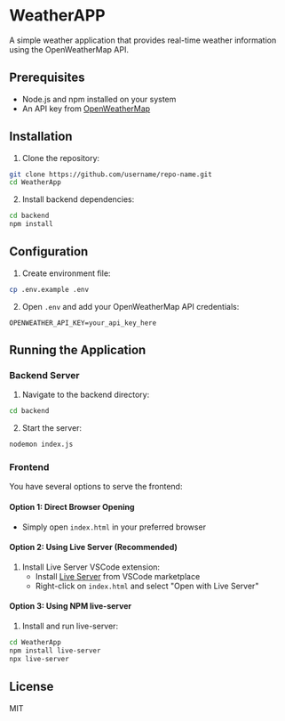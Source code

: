 # WeatherAPP

A simple weather application that provides real-time weather information using the OpenWeatherMap API.

## Prerequisites

- Node.js and npm installed on your system
- An API key from [OpenWeatherMap](https://openweathermap.org)

## Installation

1. Clone the repository:

```bash
git clone https://github.com/username/repo-name.git
cd WeatherApp
```

2. Install backend dependencies:

```bash
cd backend
npm install
```

## Configuration

1. Create environment file:

```bash
cp .env.example .env
```

2. Open `.env` and add your OpenWeatherMap API credentials:

```env
OPENWEATHER_API_KEY=your_api_key_here
```

## Running the Application

### Backend Server

1. Navigate to the backend directory:

```bash
cd backend
```

2. Start the server:

```bash
nodemon index.js
```

### Frontend

You have several options to serve the frontend:

#### Option 1: Direct Browser Opening

- Simply open `index.html` in your preferred browser

#### Option 2: Using Live Server (Recommended)

1. Install Live Server VSCode extension:
   - Install [Live Server](https://marketplace.visualstudio.com/items?itemName=ritwickdey.LiveServer) from VSCode marketplace
   - Right-click on `index.html` and select "Open with Live Server"

#### Option 3: Using NPM live-server

1. Install and run live-server:

```bash
cd WeatherApp
npm install live-server
npx live-server
```

## License

MIT
